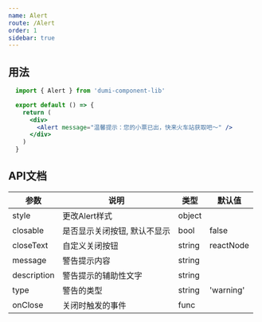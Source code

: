 ```yaml
---
name: Alert
route: /Alert
order: 1
sidebar: true
---
```




## 用法

```jsx
  import { Alert } from 'dumi-component-lib'

  export default () => {
    return (
      <div>
        <Alert message="温馨提示：您的小票已出，快来火车站获取吧～" />
      </div>
    )
  }
```

## API文档
|  参数  |  说明  |  类型  |  默认值  |
|  ---   |  ---  |  ---  |  ---  |
|  style  |  更改Alert样式  |  object  |  |
|  closable  |  是否显示关闭按钮, 默认不显示  |  bool  |  false  |
|  closeText  |  自定义关闭按钮  |  string|reactNode  |  'x'  |
|  message  |  警告提示内容  |  string  |    |
|  description  |  警告提示的辅助性文字  |  string  |    |
|  type  |  警告的类型  |  string  |   'warning' |
|  onClose  |  关闭时触发的事件  |  func  |    |
